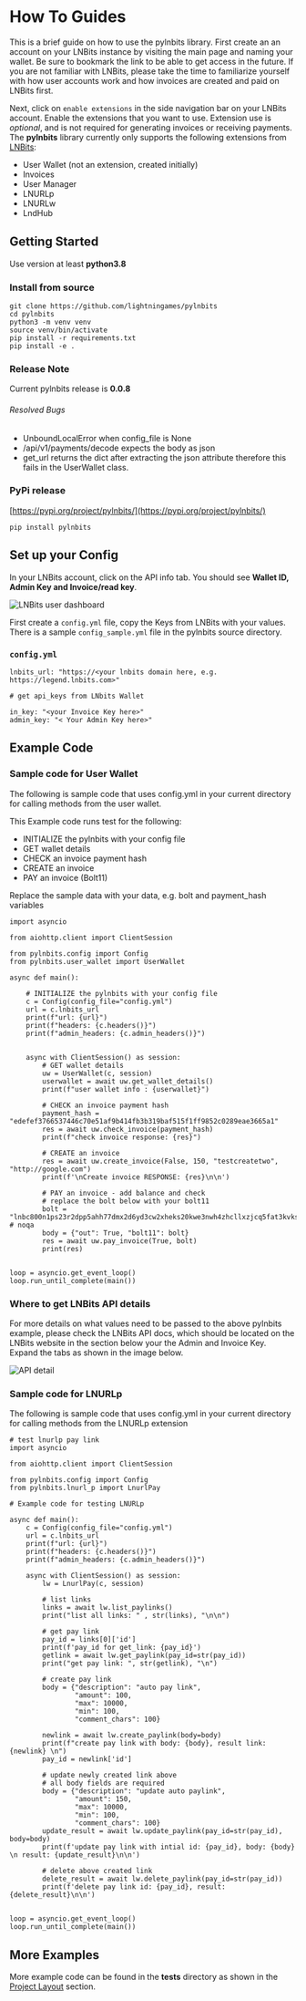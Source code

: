 # How To Guides

This is a brief guide on how to use the pylnbits library. First create an an account on your LNBits instance by visiting the main page and naming your wallet. Be sure to bookmark the link to be able to get access in the future. If you are not familiar with LNBits, please take the time to familiarize yourself with how user accounts work and how invoices are created and paid on LNBits first.

Next, click on `enable extensions` in the side navigation bar on your LNBits account. Enable the extensions that you want to use. Extension use is *optional*, and is not required for generating invoices or receiving payments. The **pylnbits** library currently only supports the following extensions from [LNBits](https://lnbits.com):

- User Wallet (not an extension, created initially)
- Invoices
- User Manager
- LNURLp
- LNURLw
- LndHub

## Getting Started

Use version at least **python3.8**

### Install from source
```
git clone https://github.com/lightningames/pylnbits
cd pylnbits
python3 -m venv venv
source venv/bin/activate
pip install -r requirements.txt
pip install -e .
```

### Release Note
Current pylnbits release is **0.0.8**

###### Resolved Bugs
- UnboundLocalError when config_file is None
- /api/v1/payments/decode expects the body as json
- get_url returns the dict after extracting the json attribute therefore this fails in the UserWallet class.

### PyPi release
[https://pypi.org/project/pylnbits/](https://pypi.org/project/pylnbits/)

```
pip install pylnbits
```

## Set up your Config

In your LNBits account, click on the API info tab. You should see **Wallet ID, Admin Key and Invoice/read key**.

![LNBits user dashboard](images/lnbits.png)

First create a `config.yml` file, copy the Keys from LNBits with your values. There is a sample `config_sample.yml` file in the pylnbits source directory.


### `config.yml`
```
lnbits_url: "https://<your lnbits domain here, e.g. https://legend.lnbits.com>"

# get api_keys from LNbits Wallet

in_key: "<your Invoice Key here>"
admin_key: "< Your Admin Key here>"
```

## Example Code

### Sample code for User Wallet

The following is sample code that uses config.yml in your current directory for calling methods from the user wallet.

This Example code runs test for the following:

- INITIALIZE the pylnbits with your config file
- GET wallet details
- CHECK an invoice payment hash
- CREATE an invoice
- PAY an invoice (Bolt11)

Replace the sample data with your data, e.g. bolt and payment_hash variables

```
import asyncio

from aiohttp.client import ClientSession

from pylnbits.config import Config
from pylnbits.user_wallet import UserWallet

async def main():

    # INITIALIZE the pylnbits with your config file
    c = Config(config_file="config.yml")
    url = c.lnbits_url
    print(f"url: {url}")
    print(f"headers: {c.headers()}")
    print(f"admin_headers: {c.admin_headers()}")


    async with ClientSession() as session:
        # GET wallet details
        uw = UserWallet(c, session)
        userwallet = await uw.get_wallet_details()
        print(f"user wallet info : {userwallet}")

        # CHECK an invoice payment hash
        payment_hash = "edefef3766537446c70e51af9b414fb3b319baf515f1ff9852c0289eae3665a1"
        res = await uw.check_invoice(payment_hash)
        print(f"check invoice response: {res}")

        # CREATE an invoice
        res = await uw.create_invoice(False, 150, "testcreatetwo", "http://google.com")
        print(f'\nCreate invoice RESPONSE: {res}\n\n')

        # PAY an invoice - add balance and check
        # replace the bolt below with your bolt11
        bolt = "lnbc800n1ps23r2dpp5ahh77dmx2d6yd3cw2xheks20kwe3nwh4zhcllxzjcq5fat3kvkssdqsd9h8vmmfvdjk7mn9cqzpgrzjq02snzwz4petaly54yzjkm358rqa5as9hkgydjvxxmvlpuk6dfd9cz0y2cqq0qsqqyqqqqlgqqqqqqgq9qsp5cut63ftfcffwkrr2w9r50w5e40m93k3er75mc70ysxps7yercs9s9qyyssqs7qk3cz97nm5m6ehzedcxhttx87l7x5kk38gvwkzzv4lhrhddtqq3sk43nnvsddagf36ledw9vhlpqxuu5s53pj6sz926mwqxf8chsgp2m9j8w"  # noqa
        body = {"out": True, "bolt11": bolt}
        res = await uw.pay_invoice(True, bolt)
        print(res)


loop = asyncio.get_event_loop()
loop.run_until_complete(main())

```


### Where to get LNBits API details

For more details on what values need to be passed to the above pylnbits example, please check the LNBits API docs, which should be located on the LNBits website in the section below your the Admin and Invoice Key. Expand the tabs as shown in the image below.


![API detail](images/API_info.png)


### Sample code for LNURLp

The following is sample code that uses config.yml in your current directory for calling methods from the LNURLp extension

```
# test lnurlp pay link
import asyncio

from aiohttp.client import ClientSession

from pylnbits.config import Config
from pylnbits.lnurl_p import LnurlPay

# Example code for testing LNURLp

async def main():
    c = Config(config_file="config.yml")
    url = c.lnbits_url
    print(f"url: {url}")
    print(f"headers: {c.headers()}")
    print(f"admin_headers: {c.admin_headers()}")

    async with ClientSession() as session:
        lw = LnurlPay(c, session)

        # list links
        links = await lw.list_paylinks()
        print("list all links: " , str(links), "\n\n")

        # get pay link
        pay_id = links[0]['id']
        print(f'pay_id for get_link: {pay_id}')
        getlink = await lw.get_paylink(pay_id=str(pay_id))
        print("get pay link: ", str(getlink), "\n")

        # create pay link
        body = {"description": "auto pay link",
                "amount": 100,
                "max": 10000,
                "min": 100,
                "comment_chars": 100}

        newlink = await lw.create_paylink(body=body)
        print(f"create pay link with body: {body}, result link: {newlink} \n")
        pay_id = newlink['id']

        # update newly created link above
        # all body fields are required
        body = {"description": "update auto paylink",
                "amount": 150,
                "max": 10000,
                "min": 100,
                "comment_chars": 100}
        update_result = await lw.update_paylink(pay_id=str(pay_id), body=body)
        print(f'update pay link with intial id: {pay_id}, body: {body} \n result: {update_result}\n\n')

        # delete above created link
        delete_result = await lw.delete_paylink(pay_id=str(pay_id))
        print(f'delete pay link id: {pay_id}, result: {delete_result}\n\n')


loop = asyncio.get_event_loop()
loop.run_until_complete(main())

```

## More Examples

More example code can be found in the **tests** directory as shown in the [Project Layout](/pylnbits/#project-layout) section.
